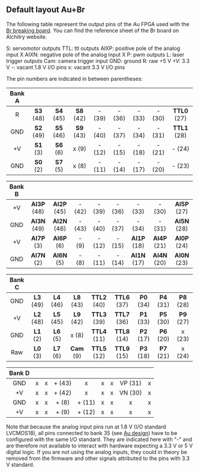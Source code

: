 ## Default layout Au+Br

The following table represent the output pins of the Au FPGA used with the [Br breaking board](https://alchitry.com/collections/all/products/alchitry-br). You can find the reference sheet of the Br board on Alchitry website.

S: servomotor outputs
TTL: ttl outputs
AIXP: positive pole of the analog input X
AIXN: negative pole of the analog input X
P: pwm outputs
L: laser trigger outputs
Cam: camera trigger input
GND: ground
R: raw +5 V 
+V: 3.3 V
-: vacant 1.8 V I/O pins 
x: vacant 3.3 V I/O pins

The pin numbers are indicated in between parentheses:

| Bank A |             |             |             |        |        |        |        |               |
| :----: | :---------: | :---------: | :---------: | :----: | :----: | :----: | :----: | :-----------: |
|   R    | **S3** (48) | **S4** (45) | **S8** (42) | - (39) | - (36) | - (33) | - (30) | **TTL0** (27) |
|  GND   | **S2** (49) | **S5** (46) | **S9** (43) | - (40) | - (37) | - (34) | - (31) | **TTL1** (28) |
|   +V   | **S1** (3)  | **S6** (6)  |    x (9)    | - (12) | - (15) | - (18) | - (21) |    - (24)     |
|  GND   | **S0** (2)  | **S7** (5)  |    x (8)    | - (11) | - (14) | - (17) | - (20) |    - (23)     |

| Bank B |               |               |        |        |        |               |               |               |
| :----: | :-----------: | :-----------: | :----: | :----: | :----: | :-----------: | :-----------: | :-----------: |
|   +V   | **AI3P** (48) | **AI2P** (45) | - (42) | - (39) | - (36) |    - (33)     |    - (30)     | **AI5P** (27) |
|  GND   | **AI3N** (49) | **AI2N** (46) | - (43) | - (40) | - (37) |    - (34)     |    - (31)     | **AI5N** (28) |
|   +V   | **AI7P** (3)  | **AI6P** (6)  | - (9)  | - (12) | - (15) | **AI1P** (18) | **AI4P** (21) | **AI0P** (24) |
|  GND   | **AI7N** (2)  | **AI6N** (5)  | - (8)  | - (11) | - (14) | **AI1N** (17) | **AI4N** (20) | **AI0N** (23) |

| Bank C |             |             |             |               |               |             |             |             |
| :----: | :---------: | :---------: | :---------: | :-----------: | :-----------: | :---------: | :---------: | :---------: |
|  GND   | **L3** (49) | **L4** (46) | **L8** (43) | **TTL2** (40) | **TTL6** (37) | **P0** (34) | **P4** (31) | **P8** (28) |
|   +V   | **L2** (48) | **L5** (45) | **L9** (42) | **TTL3** (39) | **TTL7** (36) | **P1** (33) | **P5** (30) | **P9** (27) |
|  GND   | **L1** (2)  | **L6** (5)  |    x (8)    | **TTL4** (11) | **TTL8** (14) | **P2** (17) | **P6** (20) |   x (23)    |
|  Raw   | **L0** (3)  | **L7** (6)  | **Cam** (9) | **TTL5** (12) | **TTL9** (15) | **P3** (18) | **P7** (21) |   x (24)    |

| Bank D |      |      |        |        |      |      |         |      |
| :----: | :--: | :--: | :----: | :----: | :--: | :--: | :-----: | :--: |
|  GND   |  x   |  x   | + (43) |   x    |  x   |  x   | VP (31) |  x   |
|   +V   |  x   |  x   | + (42) |   x    |  x   |  x   | VN (30) |  x   |
|  GND   |  x   |  x   | + (8)  | + (11) |  x   |  x   |    x    |  x   |
|   +V   |  x   |  x   | + (9)  | + (12) |  x   |  x   |    x    |  x   |

Note that because the analog input pins run at 1.8 V (I/O standard LVCMOS18), all pins connected to bank 35 (see [Au design](https://alchitry.com/products/alchitry-au-fpga-development-board)) have to be configured with the same I/O standard. They are indicated here with "-" and are therefore not available to interact with hardware expecting a 3.3 V or 5 V digital logic. If you are not using the analog inputs, they could in theory be removed from the firmware and other signals attributed to the pins with 3.3 V standard.

